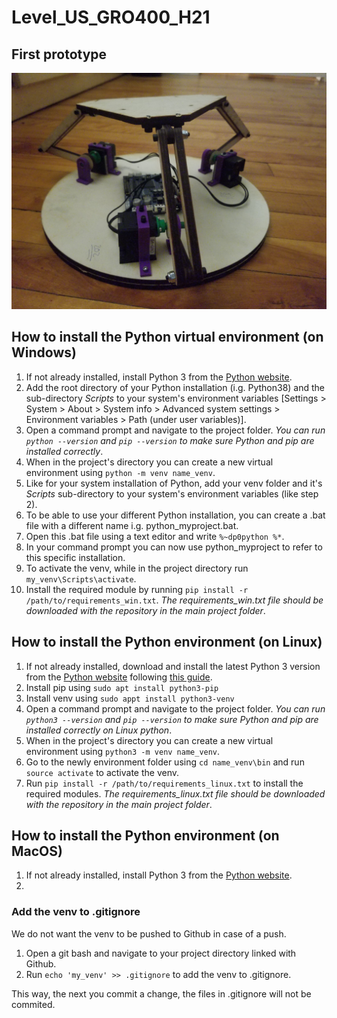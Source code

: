 # Level_US_GRO400_H21
## First prototype
![alt text](https://github.com/antoinejulien/Level-US_GRO400_H21/blob/python-gui/Images/Prototype1.jpg)

## How to install the Python virtual environment (on Windows)

1. If not already installed, install Python 3 from the [Python website](https://www.python.org/downloads/).
2. Add the root directory of your Python installation (i.g. Python38) and the sub-directory *Scripts* to your system's environment variables [Settings > System > About > System info > Advanced system settings > Environment variables > Path (under user variables)].
3. Open a command prompt and navigate to the project folder. *You can run `python --version` and `pip --version` to make sure Python and pip are installed correctly*.
4. When in the project's directory you can create a new virtual environment using `python -m venv name_venv`.
5. Like for your system installation of Python, add your venv folder and it's *Scripts* sub-directory to your system's environment variables (like step 2).
6. To be able to use your different Python installation, you can create a .bat file with a different name i.g. python_myproject.bat.
7. Open this .bat file using a text editor and write `%~dp0python %*`.
8. In your command prompt you can now use python_myproject to refer to this specific installation.
9. To activate the venv, while in the project directory run `my_venv\Scripts\activate`.
10. Install the required module by running `pip install -r /path/to/requirements_win.txt`. *The requirements_win.txt file should be downloaded with the repository in the main project folder*.

## How to install the Python environment (on Linux)

1. If not already installed, download and install the latest Python 3 version from the [Python website](https://www.python.org/downloads/source/) following [this guide](https://www.dummies.com/programming/python/how-to-install-python-on-a-linux-system/).
2. Install pip using `sudo apt install python3-pip`
3. Install venv using `sudo appt install python3-venv`
4. Open a command prompt and navigate to the project folder. *You can run `python3 --version` and `pip --version` to make sure Python and pip are installed correctly on Linux python*.
6. When in the project's directory you can create a new virtual environment using `python3 -m venv name_venv`.
7. Go to the newly environment folder using `cd name_venv\bin` and run `source activate` to activate the venv.
8. Run `pip install -r /path/to/requirements_linux.txt` to install the required modules. *The requirements_linux.txt file should be downloaded with the repository in the main project folder*.


## How to install the Python environment (on MacOS)

1. If not already installed, install Python 3 from the [Python website](https://www.python.org/downloads/mac-osx/).
2. 

### Add the venv to .gitignore

We do not want the venv to be pushed to Github in case of a push.

1. Open a git bash and navigate to your project directory linked with Github.
2. Run `echo 'my_venv' >> .gitignore` to add the venv to .gitignore. 

This way, the next you commit a change, the files in .gitignore will not be commited.

